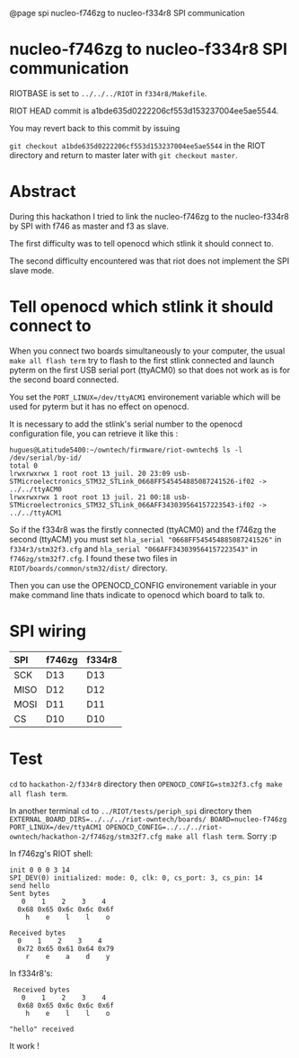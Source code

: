 @page spi nucleo-f746zg to nucleo-f334r8 SPI communication

# nucleo-f746zg to nucleo-f334r8 SPI communication

RIOTBASE is set to `../../../RIOT` in `f334r8/Makefile`.

RIOT HEAD commit is a1bde635d0222206cf553d153237004ee5ae5544.

You may revert back to this commit by issuing

`git checkout a1bde635d0222206cf553d153237004ee5ae5544` in the RIOT
directory and return to master later with `git checkout master`.


# Abstract

During this hackathon I tried to link the nucleo-f746zg to the
nucleo-f334r8 by SPI with f746 as master and f3 as slave.

The first difficulty was to tell openocd which stlink it should connect
to.

The second difficulty encountered was that riot does not implement the
SPI slave mode.


# Tell openocd which stlink it should connect to

When you connect two boards simultaneously to your computer, the usual
`make all flash term` try to flash to the first stlink connected and
launch pyterm on the first USB serial port (ttyACM0) so that does not
work as is for the second board connected.

You set the `PORT_LINUX=/dev/ttyACM1` environement variable which will
be used for pyterm but it has no effect on openocd.

It is necessary to add the stlink's serial number to the openocd
configuration file, you can retrieve it like this :

    hugues@Latitude5400:~/owntech/firmware/riot-owntech$ ls -l /dev/serial/by-id/
    total 0
    lrwxrwxrwx 1 root root 13 juil. 20 23:09 usb-STMicroelectronics_STM32_STLink_0668FF545454885087241526-if02 -> ../../ttyACM0
    lrwxrwxrwx 1 root root 13 juil. 21 00:18 usb-STMicroelectronics_STM32_STLink_066AFF343039564157223543-if02 -> ../../ttyACM1

So if the f334r8 was the firstly connected (ttyACM0) and the f746zg the
second (ttyACM) you must set `hla_serial "0668FF545454885087241526"` in
`f334r3/stm32f3.cfg` and `hla_serial "066AFF343039564157223543"` in
`f746zg/stm32f7.cfg`. I found these two files in
`RIOT/boards/common/stm32/dist/` directory.

Then you can use the OPENOCD_CONFIG environement variable in your
make command line thats indicate to openocd which board to talk to.


# SPI wiring
| SPI  | f746zg | f334r8 |
|:---- |:------ |:------ |
| SCK  | D13    | D13    |
| MISO | D12    | D12    |
| MOSI | D11    | D11    |
| CS   | D10    | D10    |


# Test

`cd` to `hackathon-2/f334r8` directory then `OPENOCD_CONFIG=stm32f3.cfg make all flash term`.

In another terminal `cd` to `../RIOT/tests/periph_spi` directory then
`EXTERNAL_BOARD_DIRS=../../../riot-owntech/boards/ BOARD=nucleo-f746zg PORT_LINUX=/dev/ttyACM1 OPENOCD_CONFIG=../../../riot-owntech/hackathon-2/f746zg/stm32f7.cfg make all flash term`. Sorry :p

In f746zg's RIOT shell:

    init 0 0 0 3 14
    SPI_DEV(0) initialized: mode: 0, clk: 0, cs_port: 3, cs_pin: 14
    send hello
    Sent bytes
       0    1    2    3    4 
      0x68 0x65 0x6c 0x6c 0x6f
        h    e    l    l    o 

    Received bytes
      0    1    2    3    4 
      0x72 0x65 0x61 0x64 0x79
        r    e    a    d    y 

In f334r8's:

     Received bytes
       0    1    2    3    4 
      0x68 0x65 0x6c 0x6c 0x6f
        h    e    l    l    o 
    
    "hello" received

It work !
